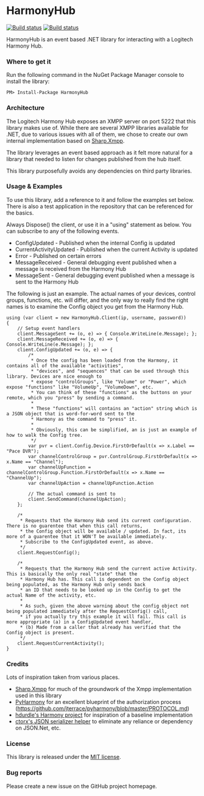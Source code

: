 # HarmonyHub

[![Build status](https://ci.appveyor.com/api/projects/status/e346wmks920k8ik7/branch/release?svg=true)](https://ci.appveyor.com/project/i8beef/harmonyhub/branch/release)
[![Build status](https://ci.appveyor.com/api/projects/status/e346wmks920k8ik7/branch/master?svg=true)](https://ci.appveyor.com/project/i8beef/harmonyhub/branch/master)

HarmonyHub is an event based .NET library for interacting with a Logitech Harmony Hub. 

### Where to get it

Run the following command in the NuGet Package Manager console to install the library:

    PM> Install-Package HarmonyHub

### Architecture

The Logitech Harmony Hub exposes an XMPP server on port 5222 that this library makes use of. While there are several XMPP libraries available for .NET,
due to various issues with all of them, we chose to create our own internal implementation based on [Sharp.Xmpp](https://github.com/pgstath/Sharp.Xmpp).

The library leverages an event based approach as it felt more natural for a library that needed to listen for changes published from the hub itself. 

This library purposefully avoids any dependencies on third party libraries.

### Usage & Examples

To use this library, add a reference to it and follow the examples set below. There is also a test application in the repository that can be referenced 
for the basics.

Always Dispose() the client, or use it in a "using" statement as below. You can subscribe to any of the following events.

+ ConfigUpdated - Published when the internal Config is updated
+ CurrentActivityUpdated - Published when the current Activity is updated
+ Error - Published on certain errors
+ MessageReceived - General debugging event published when a message is received from the Harmony Hub
+ MessageSent - General debugging event published when a message is sent to the Harmony Hub

The following is just an example. The actual names of your devices, control groups, functions, etc. will differ, and the only way to really find the 
right names is to examine the Config object you get from the Harmony Hub.

    using (var client = new HarmonyHub.Client(ip, username, password))
    {
        // Setup event handlers
        client.MessageSent += (o, e) => { Console.WriteLine(e.Message); };
        client.MessageReceived += (o, e) => { Console.WriteLine(e.Message); };
        client.ConfigUpdated += (o, e) => {
            /* 
             * Once the config has been loaded from the Harmony, it contains all of the available "activities",
             * "devices", and "sequences" that can be used through this library. Devices are nice enough to 
             * expose "controlGroups", like "Volume" or "Power", which expose "functions" like "VolumeUp", "VolumeDown", etc.
             * You can think of these "functions" as the buttons on your remote, which you "press" by sending a command.
             *
             * These "functions" will contains an "action" string which is a JSON object that is word-for-word sent to the
             * Harmony as the command to "press" it.
             *
             * Obviously, this can be simplified, an is just an example of how to walk the Config tree.
             */
            var pvr = client.Config.Device.FirstOrDefault(x => x.Label == "Pace DVR");
            var channelControlGroup = pvr.ControlGroup.FirstOrDefault(x => x.Name == "Channel");
            var channelUpFunction = channelControlGroup.Function.FirstOrDefault(x => x.Name == "ChannelUp");
            var channelUpAction = channelUpFunction.Action

            // The actual command is sent to 
            client.SendCommand(channelUpAction);
        };

        /*
         * Requests that the Harmony Hub send its current configuration. There is no guarentee that when this call returns,
         * the Config object will be available / updated. In fact, its more of a guarentee that it WON'T be available immediately.
         * Subscribe to the ConfigUpdated event, as above.
         */
        client.RequestConfig();

        /*
         * Requests that the Harmony Hub send the current active Activity. This is basically the only real "state" that the
         * Harmony Hub has. This call is dependent on the Config object being populated, as the Harmony Hub only sends back 
         * an ID that needs to be looked up in the Config to get the actual Name of the activity, etc.
         *
         * As such, given the above warning about the config object not being populated immediately after the RequestConfig() call,
         * if you actually try this example it will fail. This call is more appropriate (a) in a ConfigUpdated event handler, 
         * (b) Made from a caller that already has verified that the Config object is present.
         */
        client.RequestCurrentActivity();
    }

### Credits
Lots of inspiration taken from various places.

+ [Sharp.Xmpp](https://github.com/pgstath/Sharp.Xmpp) for much of the groundwork of the Xmpp implementation used in this library
+ [PyHarmony](https://github.com/jterrace/pyharmony) for an excellent blueprint of the authorization process (https://github.com/jterrace/pyharmony/blob/master/PROTOCOL.md)
+ [hdurdle's Harmony project](https://github.com/hdurdle/harmony) for inspiration of a baseline implementation
+ [ctorx's JSON serializer helper](http://stackoverflow.com/questions/9573119/how-to-parse-json-without-json-net-library) to eliminate any reliance or dependency on JSON.Net, etc.

### License

This library is released under the [MIT license](https://github.com/i8beef/HarmonyHub/blob/master/LICENSE).

### Bug reports

Please create a new issue on the GitHub project homepage.